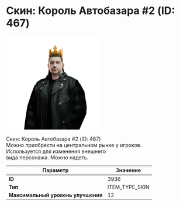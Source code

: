 # Скин: Король Автобазара #2 (ID: 467)

![Item Image](../img/3936.webp?raw=true)

Скин: Король Автобазара #2 (ID: 467)<br>Можно приобрести на центральном рынке у игроков.<br>Используется для изменения внешнего<br>вида персонажа. Можно надеть.


| Параметр | Значение |
|----------|----------|
| **ID** | 3936 |
| **Тип** | ITEM_TYPE_SKIN |
| **Максимальный уровень улучшения** | 12 |

